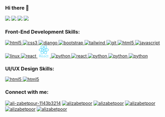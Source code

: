 ### Hi there 👋

<p vertical-align: "top">
  <img src="https://github-readme-stats.vercel.app/api?username=amirsadriofficial&show_icons=true&theme=tokyonight&hide_border=true" width="415">
  <img src="https://github-readme-streak-stats.herokuapp.com?user=amirsadriofficial&theme=tokyonight&hide_border=true" width="415">
  <img src="https://github-readme-stats.vercel.app/api/top-langs/?username=amirsadriofficial&theme=tokyonight&hide_border=true&layout=compact" width="415">
  <img src="https://github-readme-stats.vercel.app/api/pin/?username=amirsadriofficial&repo=Cryptocurrency-Exchange&theme=tokyonight&hide_border=true" width="415">
</p>

<h3 align="left">Front-End Development Skills:</h3>
<p align="left">
  <a href="https://www.w3.org/html/" target="_blank">
    <img
      src="https://cdn.worldvectorlogo.com/logos/html-1.svg"
      alt="html5"
      width="40"
      height="40"
    />
  </a>
  <a href="https://www.w3schools.com/css/" target="_blank">
    <img
      src="https://upload.wikimedia.org/wikipedia/commons/thumb/6/62/CSS3_logo.svg/800px-CSS3_logo.svg.png"
      alt="css3"
      width="40"
      height="40"
    />
  </a>
  <a href="https://www.djangoproject.com/" target="_blank">
    <img
      src="https://upload.wikimedia.org/wikipedia/commons/thumb/9/96/Sass_Logo_Color.svg/1280px-Sass_Logo_Color.svg.png"
      alt="django"
      width="50"
      height="40"
    />
  </a>
  <a href="https://getbootstrap.com" target="_blank">
    <img
      src="https://upload.wikimedia.org/wikipedia/commons/thumb/b/b2/Bootstrap_logo.svg/512px-Bootstrap_logo.svg.png"
      alt="bootstrap"
      width="50"
      height="40"
    />
  </a>
  <a href="https://tailwindcss.com/" target="_blank">
    <img
      src="https://upload.wikimedia.org/wikipedia/commons/thumb/d/d5/Tailwind_CSS_Logo.svg/2048px-Tailwind_CSS_Logo.svg.png"
      alt="tailwind"
      width="40"
      height="40"
    />
  </a>
  <a href="https://git-scm.com/" target="_blank">
    <img
      src="https://mui.com/static/logo.png"
      alt="git"
      width="40"
      height="40"
    />
  </a>
  <a href="https://www.w3.org/html/" target="_blank">
    <img
      src="https://gw.alipayobjects.com/zos/rmsportal/rlpTLlbMzTNYuZGGCVYM.png"
      alt="html5"
      width="40"
      height="40"
    />
  </a>
  <a
    href="https://developer.mozilla.org/en-US/docs/Web/JavaScript"
    target="_blank"
  >
    <img
      src="https://upload.wikimedia.org/wikipedia/commons/thumb/9/99/Unofficial_JavaScript_logo_2.svg/1024px-Unofficial_JavaScript_logo_2.svg.png"
      alt="javascript"
      width="40"
      height="40"
    />
  </a>
  <a href="https://www.linux.org/" target="_blank">
    <img
      src="https://upload.wikimedia.org/wikipedia/commons/thumb/4/4c/Typescript_logo_2020.svg/1024px-Typescript_logo_2020.svg.png"
      alt="linux"
      width="40"
      height="40"
    />
  </a>
  <a href="https://reactjs.org/" target="_blank">
    <img
      src="https://seeklogo.com/images/J/jquery-logo-CFE6ECE363-seeklogo.com.png"
      alt="react"
      width="40"
      height="40"
    />
  </a>
  <a href="https://reactjs.org/" target="_blank">
    <img
      src="https://raw.githubusercontent.com/devicons/devicon/master/icons/react/react-original-wordmark.svg"
      alt="react"
      width="40"
      height="40"
    />
  </a>
  <a href="https://www.python.org" target="_blank">
    <img
      src="https://svgarchive.com/wp-content/uploads/react-native.svg"
      alt="python"
      width="45"
      height="43"
    />
  </a>
  <a href="https://reactjs.org/" target="_blank">
    <img
      src="https://ui-lib.com/blog/wp-content/uploads/2021/12/nextjs-boilerplate-logo.png"
      alt="react"
      width="40"
      height="40"
    />
  </a>
  <a href="https://www.python.org" target="_blank">
    <img
      src="https://raw.githubusercontent.com/reduxjs/redux/master/logo/logo.png"
      alt="python"
      width="40"
      height="40"
    />
  </a>
  <a href="https://www.python.org" target="_blank">
    <img
      src="https://seeklogo.com/images/R/react-query-logo-1340EA4CE9-seeklogo.com.png"
      alt="python"
      width="40"
      height="40"
    />
  </a>
  <a href="https://www.python.org" target="_blank">
    <img
      src="https://www.pinclipart.com/picdir/big/325-3253916_build-a-pwa-using-workbox-progressive-web-app.png"
      alt="python"
      width="50"
      height="40"
    />
  </a>
</p>

<h3 align="left">UI/UX Design Skills:</h3>
<p align="left">
  <a href="https://www.w3.org/html/" target="_blank">
    <img
      src="https://upload.wikimedia.org/wikipedia/commons/3/33/Figma-logo.svg"
      alt="html5"
      width="40"
      height="40"
    />
  </a>
  <a href="https://www.w3.org/html/" target="_blank">
    <img
      src="https://upload.wikimedia.org/wikipedia/commons/2/20/Photoshop_CC_icon.png"
      alt="html5"
      width="40"
      height="40"
    />
  </a>
</p>  
  
<h3 align="left">Connect with me:</h3>
<p align="left">
  <a href="https://linkedin.com/in/amirsadriofficial" target="blank"
    ><img
      align="center"
      src="https://raw.githubusercontent.com/rahuldkjain/github-profile-readme-generator/master/src/images/icons/Social/linked-in-alt.svg"
      alt="ali-zabetpour-1143b3214"
      height="35"
      width="40"
  /></a>
  <a href="https://twitter.com/AmirSadrii" target="blank"
    ><img
      align="center"
      src="https://raw.githubusercontent.com/rahuldkjain/github-profile-readme-generator/master/src/images/icons/Social/twitter.svg"
      alt="alizabetpoor"
      height="35"
      width="40"
  /></a>
  <a href="https://www.facebook.com/profile.php?id=100058040100594" target="blank"
    ><img
      align="center"
      src="https://raw.githubusercontent.com/rahuldkjain/github-profile-readme-generator/master/src/images/icons/Social/facebook.svg"
      alt="alizabetpoor"
      height="35"
      width="40"
  /></a>
  <a href="https://instagram.com/amirsadriofficial" target="blank"
    ><img
      align="center"
      src="https://raw.githubusercontent.com/rahuldkjain/github-profile-readme-generator/master/src/images/icons/Social/instagram.svg"
      alt="alizabetpoor"
      height="35"
      width="40"
  /></a>
  <a href="https://wa.me/message/2AF3SX3XOBZEK1" target="blank"
    ><img
      align="center"
      src="https://raw.githubusercontent.com/rahuldkjain/github-profile-readme-generator/master/src/images/icons/Social/whatsapp.svg"
      alt="alizabetpoor"
      height="35"
      width="40"
  /></a>
  <a href="https://t.me/amirsadriofficial" target="blank"
    ><img
      align="center"
      src="https://cdn0.iconfinder.com/data/icons/social-media-2092/100/social-56-512.png"
      alt="alizabetpoor"
      height="40"
      width="40"
  /></a>
</p>

<!--
**amirsadriofficial/amirsadriofficial** is a ✨ _special_ ✨ repository because its `README.md` (this file) appears on your GitHub profile.

Here are some ideas to get you started:

- 🔭 I’m currently working on ...
- 🌱 I’m currently learning ...
- 👯 I’m looking to collaborate on ...
- 🤔 I’m looking for help with ...
- 💬 Ask me about ...
- 📫 How to reach me: ...
- 😄 Pronouns: ...
- ⚡ Fun fact: ...
-->
